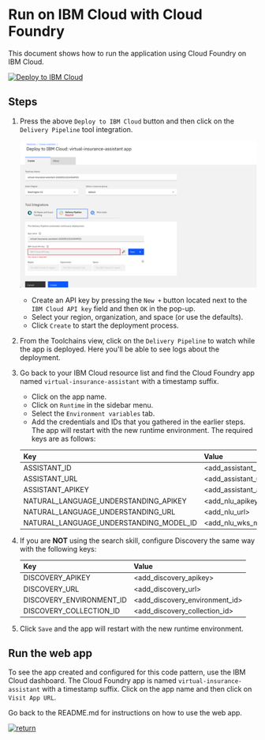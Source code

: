 # Run on IBM Cloud with Cloud Foundry

This document shows how to run the application using Cloud Foundry on IBM Cloud.

[![Deploy to IBM Cloud](https://cloud.ibm.com/devops/setup/deploy/button_x2.png)](https://cloud.ibm.com/devops/setup/deploy?repository=https://github.com/IBM/virtual-insurance-assistant.git)

## Steps

1. Press the above `Deploy to IBM Cloud` button and then click on the `Delivery Pipeline` tool integration.

   ![cf-deploy](images/cf_deploy.png)

   * Create an API key by pressing the `New +` button located next to the `IBM Cloud API key` field and then `OK` in the pop-up.
   * Select your region, organization, and space (or use the defaults).
   * Click `Create` to start the deployment process.

2. From the Toolchains view, click on the `Delivery Pipeline` to watch while the app is deployed. Here you'll be able to see logs about the deployment.

3. Go back to your IBM Cloud resource list and find the Cloud Foundry app named `virtual-insurance-assistant` with a timestamp suffix.
   * Click on the app name.
   * Click on `Runtime` in the sidebar menu.
   * Select the `Environment variables` tab.
   * Add the credentials and IDs that you gathered in the earlier steps. The app will restart with the new runtime environment. The required keys are as follows:

   | Key | Value |
   | --- | --- |
   | ASSISTANT_ID | <add_assistant_id> |
   | ASSISTANT_URL | <add_assistant_url> |
   | ASSISTANT_APIKEY | <add_assistant_apikey> |
   | NATURAL_LANGUAGE_UNDERSTANDING_APIKEY | <add_nlu_apikey> |
   | NATURAL_LANGUAGE_UNDERSTANDING_URL | <add_nlu_url> |
   | NATURAL_LANGUAGE_UNDERSTANDING_MODEL_ID | <add_nlu_wks_model> |

4. If you are **NOT** using the search skill, configure Discovery the same way with the following keys:

   | Key | Value |
   | --- | --- |
   | DISCOVERY_APIKEY | <add_discovery_apikey> |
   | DISCOVERY_URL | <add_discovery_url> |
   | DISCOVERY_ENVIRONMENT_ID | <add_discovery_environment_id> |
   | DISCOVERY_COLLECTION_ID | <add_discovery_collection_id> |

5. Click `Save` and the app will restart with the new runtime environment.

## Run the web app

To see the app created and configured for this code pattern, use the IBM Cloud dashboard. The Cloud Foundry app is named `virtual-insurance-assistant` with a timestamp suffix. Click on the app name and then click on `Visit App URL`.

Go back to the README.md for instructions on how to use the web app.

[![return](https://raw.githubusercontent.com/IBM/pattern-utils/master/deploy-buttons/return.png)](../../README.md#6-use-the-app)